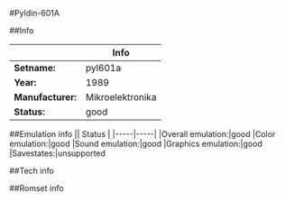 #Pyldin-601A

##Info

||Info|
|-----|-----|
|**Setname:**|pyl601a
|**Year:**|1989
|**Manufacturer:**|Mikroelektronika
|**Status:**|good

##Emulation info
|| Status |
|-----|-----|
|Overall emulation:|good
|Color emulation:|good
|Sound emulation:|good
|Graphics emulation:|good
|Savestates:|unsupported

##Tech info

##Romset info

<!--- START OF EDITED COMMENT DO NOT TOUCH TEXT ABOVE-->
